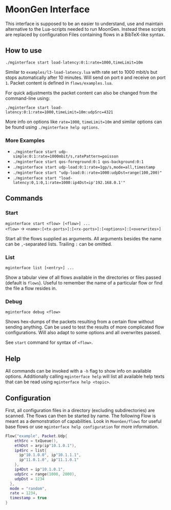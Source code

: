 # MoonGen Interface
This interface is supposed to be an easier to understand, use and maintain alternative to the Lua-scripts needed to run MoonGen. Instead these scripts are replaced by configuration Files containing flows in a BibTeX-like syntax.

## How to use
`./mginterface start load-latency:0:1:rate=1000,timeLimit=10m`

Similar to `examples/l3-load-latency.lua` with rate set to 1000 mbit/s but stops automatically after 10 minutes. Will send on port `0` and receive on port `1`. Packet content is defined in `flows/examples.lua`.

For quick adjustments the packet content can also be changed from the command-line using:

`./mginterface start load-latency:0:1:rate=1000,timeLimit=10m:udpSrc=4321`

More info on options like `rate=1000`, `timeLimit=10m` and similar options can be found
using `./mginterface help options`.

### More Examples
- `./mginterface start udp-simple:0:1:rate=1000mbit/s,ratePattern=poisson`
- `./mginterface start qos-foreground:0:1 qos-background:0:1`
- `./mginterface start udp-load:0:1:rate=1gp/s,mode=all,timestamp`
- `./mginterface start "udp-load:0::rate=1000:udpDst=range(100,200)"`
- `./mginterface start "load-latency:0,1:0,1:rate=1000:ip4Dst=ip'192.168.0.1'"`

## Commands

### Start
`mginterface start <flow> [<flow>] ...`  
 `<flow>` -> `<name>:[<tx-ports>]:[<rx-ports>]:[<options>]:[<overwrites>]`

Start all the flows supplied as arguments. All arguments besides the name can be  `,`-separated lists. Trailing `:` can be omitted.

### List
`mginterface list [<entry>] ...`

Show a tabular view of all flows available in the directories or files passed (default is `flows`). Useful to remember the name of a particular flow or find the file a flow resides in.

### Debug
`mginterface debug <flow>`

Shows hex-dumps of the packets resulting from a certain flow without sending anything. Can be used to test the results of more complicated flow configurations. Will also adapt to some options and all overwrites passed.

See `start` command for syntax of `<flow>`.

## Help
All commands can be invoked with a `-h` flag to show info on available options. Additionally calling `mginterface help` will list all available help texts that can be read using `mginterface help <topic>`.

## Configuration
First, all configuration files in a directory (excluding subdirectories) are scanned. The flows can then be started by name. The following Flow is meant as a demonstration of capabilities. Look in `MoonGen/flows` for useful base flows or use `mginterface help configuration` for more information.

```lua
Flow{"example", Packet.Udp{
    ethSrc = txQueue(),
    ethDst = arp(ip"10.1.0.1"),
    ip4Src = list{
      ip"10.1.0.0", ip"10.1.1.1",
      ip"11.0.1.0", ip"11.1.0.1"
    },
    ip4Dst = ip"10.1.0.1",
    udpSrc = range(1000, 2000),
    udpDst = 1234
  },
  mode = "random",
  rate = 1234,
  timestamp = true
}
```
